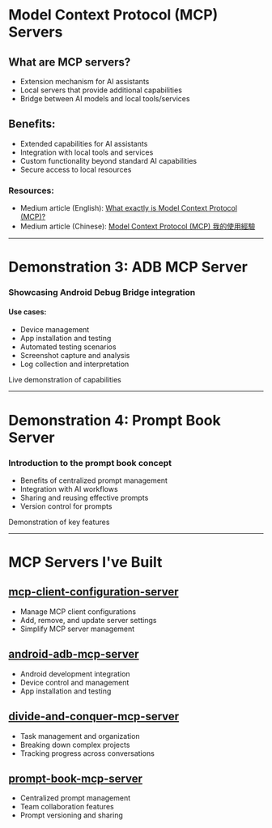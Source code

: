 # Model Context Protocol (MCP) Servers

<div class="grid grid-cols-2 gap-4">
<div>

## What are MCP servers?
- Extension mechanism for AI assistants
- Local servers that provide additional capabilities
- Bridge between AI models and local tools/services

</div>
<div>

## Benefits:
- Extended capabilities for AI assistants
- Integration with local tools and services
- Custom functionality beyond standard AI capabilities
- Secure access to local resources

</div>
</div>

<div class="mt-4">
  <h3>Resources:</h3>
  <ul>
    <li>Medium article (English): <a href="https://medium.com/@landicefu/what-exactly-is-model-context-protocol-mcp-809c22b09139" target="_blank">What exactly is Model Context Protocol (MCP)?</a></li>
    <li>Medium article (Chinese): <a href="https://medium.com/@landicefu/model-context-protocol-mcp-%E6%88%91%E7%9A%84%E4%BD%BF%E7%94%A8%E7%B6%93%E9%A9%97-1-c9d8147de937" target="_blank">Model Context Protocol (MCP) 我的使用經驗</a></li>
  </ul>
</div>

<!--
This slide introduces the concept of Model Context Protocol (MCP) servers, explaining what they are and their benefits, along with resources for further reading.
-->

---

# Demonstration 3: ADB MCP Server

<div class="text-xl">
  <h3>Showcasing Android Debug Bridge integration</h3>
  <h4>Use cases:</h4>
  <ul>
    <li>Device management</li>
    <li>App installation and testing</li>
    <li>Automated testing scenarios</li>
    <li>Screenshot capture and analysis</li>
    <li>Log collection and interpretation</li>
  </ul>
  <p class="mt-4">Live demonstration of capabilities</p>
</div>

<!--
This slide introduces the demonstration of the Android Debug Bridge MCP server, highlighting its use cases for mobile development.
-->

---

# Demonstration 4: Prompt Book Server

<div class="text-xl">
  <h3>Introduction to the prompt book concept</h3>
  <ul>
    <li>Benefits of centralized prompt management</li>
    <li>Integration with AI workflows</li>
    <li>Sharing and reusing effective prompts</li>
    <li>Version control for prompts</li>
  </ul>
  <p class="mt-4">Demonstration of key features</p>
</div>

<!--
1. Activate private prompt book
2. Demo PR review
   https://github.com/cardinalblue/pic-collage-android/pull/13691
3. Demo Idea Evaluation (Claude Desktop)
-->

---

# MCP Servers I've Built

<div class="grid grid-cols-2 gap-4">
<div>

## [mcp-client-configuration-server](https://github.com/landicefu/mcp-client-configuration-server)
- Manage MCP client configurations
- Add, remove, and update server settings
- Simplify MCP server management

## [android-adb-mcp-server](https://github.com/landicefu/android-adb-mcp-server)
- Android development integration
- Device control and management
- App installation and testing

</div>
<div>

## [divide-and-conquer-mcp-server](https://github.com/landicefu/divide-and-conquer-mcp-server)
- Task management and organization
- Breaking down complex projects
- Tracking progress across conversations

## [prompt-book-mcp-server](https://github.com/cardinalblue/prompt-book-mcp-server)
- Centralized prompt management
- Team collaboration features
- Prompt versioning and sharing

</div>
</div>

<!--
This final slide showcases the MCP servers built by the presenter, providing links to their repositories and summarizing their key features and benefits.
-->